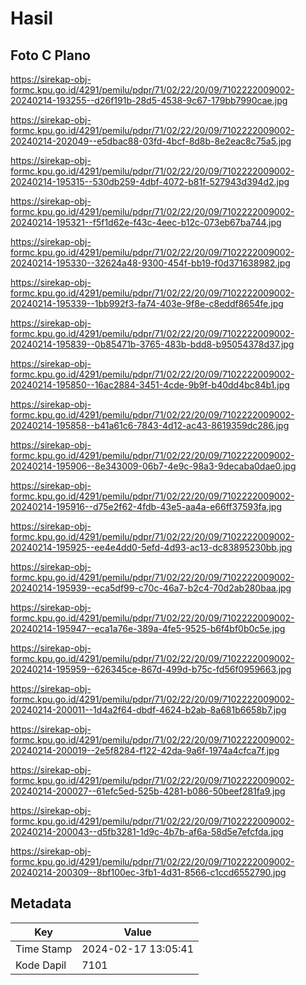 # Hasil

## Foto C Plano

https://sirekap-obj-formc.kpu.go.id/4291/pemilu/pdpr/71/02/22/20/09/7102222009002-20240214-193255--d26f191b-28d5-4538-9c67-179bb7990cae.jpg

https://sirekap-obj-formc.kpu.go.id/4291/pemilu/pdpr/71/02/22/20/09/7102222009002-20240214-202049--e5dbac88-03fd-4bcf-8d8b-8e2eac8c75a5.jpg

https://sirekap-obj-formc.kpu.go.id/4291/pemilu/pdpr/71/02/22/20/09/7102222009002-20240214-195315--530db259-4dbf-4072-b81f-527943d394d2.jpg

https://sirekap-obj-formc.kpu.go.id/4291/pemilu/pdpr/71/02/22/20/09/7102222009002-20240214-195321--f5f1d62e-f43c-4eec-b12c-073eb67ba744.jpg

https://sirekap-obj-formc.kpu.go.id/4291/pemilu/pdpr/71/02/22/20/09/7102222009002-20240214-195330--32624a48-9300-454f-bb19-f0d371638982.jpg

https://sirekap-obj-formc.kpu.go.id/4291/pemilu/pdpr/71/02/22/20/09/7102222009002-20240214-195339--1bb992f3-fa74-403e-9f8e-c8eddf8654fe.jpg

https://sirekap-obj-formc.kpu.go.id/4291/pemilu/pdpr/71/02/22/20/09/7102222009002-20240214-195839--0b85471b-3765-483b-bdd8-b95054378d37.jpg

https://sirekap-obj-formc.kpu.go.id/4291/pemilu/pdpr/71/02/22/20/09/7102222009002-20240214-195850--16ac2884-3451-4cde-9b9f-b40dd4bc84b1.jpg

https://sirekap-obj-formc.kpu.go.id/4291/pemilu/pdpr/71/02/22/20/09/7102222009002-20240214-195858--b41a61c6-7843-4d12-ac43-8619359dc286.jpg

https://sirekap-obj-formc.kpu.go.id/4291/pemilu/pdpr/71/02/22/20/09/7102222009002-20240214-195906--8e343009-06b7-4e9c-98a3-9decaba0dae0.jpg

https://sirekap-obj-formc.kpu.go.id/4291/pemilu/pdpr/71/02/22/20/09/7102222009002-20240214-195916--d75e2f62-4fdb-43e5-aa4a-e66ff37593fa.jpg

https://sirekap-obj-formc.kpu.go.id/4291/pemilu/pdpr/71/02/22/20/09/7102222009002-20240214-195925--ee4e4dd0-5efd-4d93-ac13-dc83895230bb.jpg

https://sirekap-obj-formc.kpu.go.id/4291/pemilu/pdpr/71/02/22/20/09/7102222009002-20240214-195939--eca5df99-c70c-46a7-b2c4-70d2ab280baa.jpg

https://sirekap-obj-formc.kpu.go.id/4291/pemilu/pdpr/71/02/22/20/09/7102222009002-20240214-195947--eca1a76e-389a-4fe5-9525-b6f4bf0b0c5e.jpg

https://sirekap-obj-formc.kpu.go.id/4291/pemilu/pdpr/71/02/22/20/09/7102222009002-20240214-195959--626345ce-867d-499d-b75c-fd56f0959663.jpg

https://sirekap-obj-formc.kpu.go.id/4291/pemilu/pdpr/71/02/22/20/09/7102222009002-20240214-200011--1d4a2f64-dbdf-4624-b2ab-8a681b6658b7.jpg

https://sirekap-obj-formc.kpu.go.id/4291/pemilu/pdpr/71/02/22/20/09/7102222009002-20240214-200019--2e5f8284-f122-42da-9a6f-1974a4cfca7f.jpg

https://sirekap-obj-formc.kpu.go.id/4291/pemilu/pdpr/71/02/22/20/09/7102222009002-20240214-200027--61efc5ed-525b-4281-b086-50beef281fa9.jpg

https://sirekap-obj-formc.kpu.go.id/4291/pemilu/pdpr/71/02/22/20/09/7102222009002-20240214-200043--d5fb3281-1d9c-4b7b-af6a-58d5e7efcfda.jpg

https://sirekap-obj-formc.kpu.go.id/4291/pemilu/pdpr/71/02/22/20/09/7102222009002-20240214-200309--8bf100ec-3fb1-4d31-8566-c1ccd6552790.jpg


## Metadata

| Key        | Value               |
| ---------- | ------------------- |
| Time Stamp | 2024-02-17 13:05:41 |
| Kode Dapil | 7101                |




